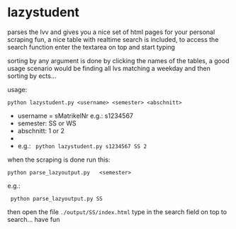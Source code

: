 lazystudent
===========

parses the lvv and gives you a nice set of html pages for your personal scraping fun, a nice table with realtime search
is included, to access the search function enter the textarea on top and start typing

sorting by any argument is done by clicking the names of the tables, a good usage scenario would be finding all lvs
matching a weekday and then sorting by ects...


usage:

```python lazystudent.py <username> <semester> <abschnitt>```

* username = sMatrikelNr  e.g.: s1234567
* 	semester: SS or WS
* 	abschnitt: 1 or 2
* 
* e.g.: ```	python lazystudent.py s1234567 SS 2```


when the scraping is done run this:

```python parse_lazyoutput.py   <semester>```

e.g.:

```	python parse_lazyoutput.py SS```

then open the file ```./output/SS/index.html```
type in the search field on top to search...
have fun


